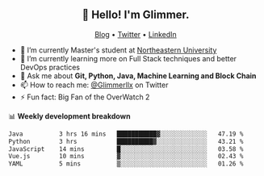 <h2 align="center">👋 Hello! I'm Glimmer.</h2>
<p align="center">
  <a href="">Blog</a> •
  <a href="https://twitter.com/glimmerllx">Twitter</a> •
  <a href="https://www.linkedin.com/in/glimmer0x/">LinkedIn</a>
</p>


- 🔭 I’m currently Master's student at [Northeastern University](https://www.northeastern.edu/)
- 🌱 I’m currently learning more on Full Stack techniques and better DevOps practices
- 💬 Ask me about **Git, Python, Java, Machine Learning and Block Chain**
- 📫 How to reach me: [@Glimmerllx](https://twitter.com/glimmerllx) on Twitter
- ⚡ Fun fact: Big Fan of the OverWatch 2


📊 **Weekly development breakdown**
<!--START_SECTION:waka-->

```txt
Java          3 hrs 16 mins   ███████████▓░░░░░░░░░░░░░   47.19 %
Python        3 hrs           ██████████▓░░░░░░░░░░░░░░   43.21 %
JavaScript    14 mins         █░░░░░░░░░░░░░░░░░░░░░░░░   03.58 %
Vue.js        10 mins         ▓░░░░░░░░░░░░░░░░░░░░░░░░   02.43 %
YAML          5 mins          ▒░░░░░░░░░░░░░░░░░░░░░░░░   01.26 %
```

<!--END_SECTION:waka-->